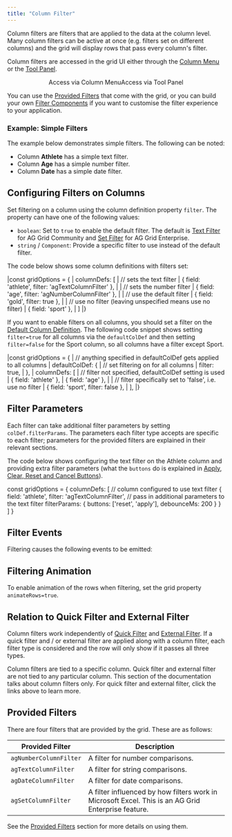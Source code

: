 ```yaml
---
title: "Column Filter"
---
```


Column filters are filters that are applied to the data at the column level. Many column filters can be active at once (e.g. filters set on different columns) and the grid will display rows that pass every column's filter.

Column filters are accessed in the grid UI either through the [Column Menu](/column-menu/) or the [Tool Panel](/tool-panel/).

<div style="display: flex; justify-content: center;">
    <image-caption src="filtering/resources/open-column.gif" alt="Open Column" width="25rem" constrained="true">
        Access via Column Menu
    </image-caption>
    <image-caption src="filtering/resources/open-tool-panel.gif" alt="Open Tool Panel" width="25rem" constrained="true">
        Access via Tool Panel
    </image-caption>
</div>

You can use the [Provided Filters](/filter-provided/) that come with the grid, or you can build your own [Filter Components](/component-filter/) if you want to customise the filter experience to your application.

### Example: Simple Filters

The example below demonstrates simple filters. The following can be noted:

- Column **Athlete** has a simple text filter.
- Column **Age** has a simple number filter.
- Column **Date** has a simple date filter.

<grid-example title='Provided Simple' name='provided-simple' type='generated' options='{ "exampleHeight": 560 }'></grid-example>

## Configuring Filters on Columns

Set filtering on a column using the column definition property `filter`. The property can have one of the following values:

- `boolean`: Set to `true` to enable the default filter. The default is [Text Filter](/filter-text/) for AG Grid Community and [Set Filter](/filter-set/) for AG Grid Enterprise.
- `string` / `Component`: Provide a specific filter to use instead of the default filter.

The code below shows some column definitions with filters set:

<snippet>
|const gridOptions = {
|    columnDefs: [
|        // sets the text filter
|        { field: 'athlete', filter: 'agTextColumnFilter' },
|
|        // sets the number filter
|        { field: 'age', filter: 'agNumberColumnFilter' },
|
|        // use the default filter
|        { field: 'gold', filter: true },
|
|        // use no filter (leaving unspecified means use no filter)
|        { field: 'sport' },
|    ]
|}
</snippet>

If you want to enable filters on all columns, you should set a filter on the [Default Column Definition](/column-definitions/#default-column-definitions). The following code snippet shows setting `filter=true` for all columns via the `defaultColDef` and then setting `filter=false` for the Sport column, so all columns have a filter except Sport.

<snippet spaceBetweenProperties="true">
|const gridOptions = {
|    // anything specified in defaultColDef gets applied to all columns
|    defaultColDef: {
|        // set filtering on for all columns
|        filter: true,
|    },
|    columnDefs: [
|        // filter not specified, defaultColDef setting is used
|        { field: 'athlete' },
|        { field: 'age' },
|
|        // filter specifically set to 'false', i.e. use no filter
|        { field: 'sport', filter: false },
|    ],
|}
</snippet>

## Filter Parameters

Each filter can take additional filter parameters by setting `colDef.filterParams`. The parameters each filter type accepts are specific to each filter; parameters for the provided filters are explained in their relevant sections.

The code below shows configuring the text filter on the Athlete column and providing extra filter parameters (what the `buttons` do is explained in [Apply, Clear, Reset and Cancel Buttons](/filter-provided/#apply-clear-reset-and-cancel-buttons)).

<snippet spaceBetweenProperties="true">
const gridOptions = {
    columnDefs: [
        // column configured to use text filter
        {
            field: 'athlete',
            filter: 'agTextColumnFilter',
            // pass in additional parameters to the text filter
            filterParams: {
                buttons: ['reset', 'apply'],
                debounceMs: 200
            }
        }
    ]
}
</snippet>

## Filter Events

Filtering causes the following events to be emitted:

<api-documentation source='grid-events/events.json' section='filter'></api-documentation>

## Filtering Animation

To enable animation of the rows when filtering, set the grid property `animateRows=true`.

## Relation to Quick Filter and External Filter

Column filters work independently of [Quick Filter](/filter-quick/) and [External Filter](/filter-external/). If a quick filter and / or external filter are applied along with a column filter, each filter type is considered and the row will only show if it passes all three types.

Column filters are tied to a specific column. Quick filter and external filter are not tied to any particular column. This section of the documentation talks about column filters only. For quick filter and external filter, click the links above to learn more.

## Provided Filters

There are four filters that are provided by the grid. These are as follows:

| Provided Filter        | Description                                                                                        |
| ---------------------- | -------------------------------------------------------------------------------------------------- |
| `agNumberColumnFilter` | A filter for number comparisons.                                                                   |
| `agTextColumnFilter`   | A filter for string comparisons.                                                                   |
| `agDateColumnFilter`   | A filter for date comparisons.                                                                     |
| `agSetColumnFilter`    | A filter influenced by how filters work in Microsoft Excel. This is an AG Grid Enterprise feature. |

See the [Provided Filters](/filter-provided/) section for more details on using them.

